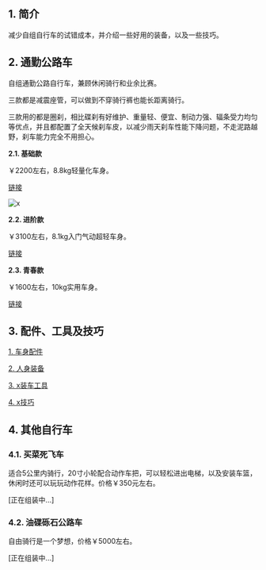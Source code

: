 ## 1. 简介

减少自组自行车的试错成本，并介绍一些好用的装备，以及一些技巧。

## 2. 通勤公路车

自组通勤公路自行车，兼顾休闲骑行和业余比赛。

三款都是减震座管，可以做到不穿骑行裤也能长距离骑行。

三款用的都是圈刹，相比碟刹有好维护、重量轻、便宜、制动力强、辐条受力均匀等优点，并且都配置了全天候刹车皮，以减少雨天刹车性能下降问题，不走泥路越野，刹车能力完全不用担心。

**2.1. 基础款**

￥2200左右，8.8kg轻量化车身。

[链接](https://gitee.com/kukela/commuter-bike/blob/master/RoadBike/基础通勤.md)

![x](https://kukela-images.oss-cn-shanghai.aliyuncs.com/CommuterBike/%E9%80%9A%E5%8B%A4%E5%85%AC%E8%B7%AF%E8%BD%A6/%E9%80%9A%E5%8B%A4%E5%85%AC%E8%B7%AF%E8%BD%A6_%E5%9F%BA%E7%A1%80_%E4%BE%A7%E5%9B%BE.jpg)

**2.2. 进阶款**

￥3100左右，8.1kg入门气动超轻车身。

[链接](https://gitee.com/kukela/commuter-bike/blob/master/RoadBike/进阶通勤.md)

**2.3. 青春款**

￥1600左右，10kg实用车身。

[链接](https://gitee.com/kukela/commuter-bike/blob/master/RoadBike/青春通勤.md)

## 3. 配件、工具及技巧

[1. 车身配件](https://gitee.com/kukela/commuter-bike/blob/master/Doc/车身配件.md)

[2. 人身装备](https://gitee.com/kukela/commuter-bike/blob/master/Doc/人身装备.md)

[3. x装车工具](https://gitee.com/kukela/commuter-bike/blob/master/Doc/装车工具.md)

[4. x技巧](https://gitee.com/kukela/commuter-bike/blob/master/Doc/技巧.md)

## 4. 其他自行车

### 4.1. 买菜死飞车

适合5公里内骑行，20寸小轮配合动作车把，可以轻松进出电梯，以及安装车篮，休闲时还可以玩玩动作花样。价格￥350元左右。

[正在组装中...]

### 4.2. 油碟砾石公路车

自由骑行是一个梦想，价格￥5000左右。

[正在组装中...]
